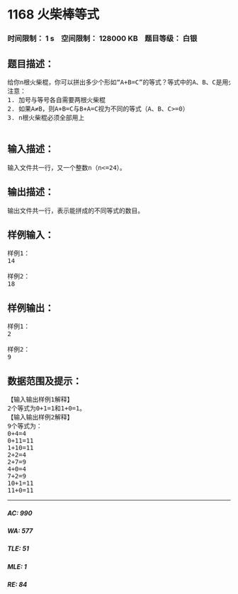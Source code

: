 # 1168 火柴棒等式   
### 时间限制： 1 s&nbsp;&nbsp;&nbsp;&nbsp;空间限制： 128000 KB&nbsp;&nbsp;&nbsp;&nbsp;题目等级： 白银  
## 题目描述：  

<pre>
给你n根火柴棍，你可以拼出多少个形如“A+B=C”的等式？等式中的A、B、C是用火柴棍拼出的整数（若该数非零，则最高位不能是0）。用火柴棍拼数字0-9的拼法如图所示：
注意：
1. 加号与等号各自需要两根火柴棍
2. 如果A≠B，则A+B=C与B+A=C视为不同的等式（A、B、C>=0）
3. n根火柴棍必须全部用上

</pre>
  
  
## 输入描述：  

<pre>
输入文件共一行，又一个整数n（n<=24）。
</pre>
  
  
## 输出描述：  

<pre>
输出文件共一行，表示能拼成的不同等式的数目。
</pre>
  
  
## 样例输入：  

<pre>
样例1：
14
 
样例2：
18
</pre>
  
  
## 样例输出：  

<pre>
样例1：
2
 
样例2：
9
</pre>
  
  
## 数据范围及提示：  

<pre>
【输入输出样例1解释】
2个等式为0+1=1和1+0=1。
【输入输出样例2解释】
9个等式为：
0+4=4
0+11=11
1+10=11
2+2=4
2+7=9
4+0=4
7+2=9
10+1=11
11+0=11
</pre>
  
  
***  

##### AC: 990  
##### WA: 577  
##### TLE: 51  
##### MLE: 1  
##### RE: 84  
